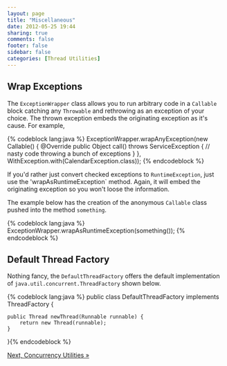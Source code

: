 ```yaml
---
layout: page
title: "Miscellaneous"
date: 2012-05-25 19:44
sharing: true
comments: false
footer: false
sidebar: false
categories: [Thread Utilities]
---
```


## Wrap Exceptions

The `ExceptionWrapper` class allows you to run arbitrary code in a `Callable` block catching any `Throwable` and rethrowing as an exception of your choice. The thrown exception embeds the originating exception as it's cause. For example,


{% codeblock lang:java %}
ExceptionWrapper.wrapAnyException(new Callable<Object>() {
    @Override
    public Object call() throws ServiceException {
        // nasty code throwing a bunch of exceptions
    }
}, WithException.with(CalendarException.class));
{% endcodeblock %}


If you'd rather just convert checked exceptions to `RuntimeException`, just use the 'wrapAsRuntimeException` method. Again, it will embed the originating exception so you won't loose the information.

The example below has the creation of the anonymous `Callable` class pushed into the method `something`.


{% codeblock lang:java %}
ExceptionWrapper.wrapAsRuntimeException(something());
{% endcodeblock %}


## Default Thread Factory

Nothing fancy, the `DefaultThreadFactory` offers the default implementation of `java.util.concurrent.ThreadFactory` shown below.

{% codeblock lang:java %}
public class DefaultThreadFactory implements ThreadFactory {

    public Thread newThread(Runnable runnable) {
        return new Thread(runnable);
    }
}{% endcodeblock %}


[Next, Concurrency Utilities &raquo;](/documentation/concurrency/)
